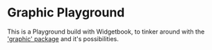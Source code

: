 # Graphic Playground

This is a Playground build with Widgetbook, to tinker around with the  ['graphic' package](https://pub.dev/packages/graphic) and it's possibilities.

